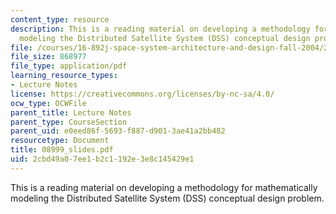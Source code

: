 ```yaml
---
content_type: resource
description: This is a reading material on developing a methodology for mathematically
  modeling the Distributed Satellite System (DSS) conceptual design problem.
file: /courses/16-892j-space-system-architecture-and-design-fall-2004/2cbd49a07ee1b2c1192e3e8c145429e1_08999_slides.pdf
file_size: 868977
file_type: application/pdf
learning_resource_types:
- Lecture Notes
license: https://creativecommons.org/licenses/by-nc-sa/4.0/
ocw_type: OCWFile
parent_title: Lecture Notes
parent_type: CourseSection
parent_uid: e0eed86f-5693-f887-d901-3ae41a2bb482
resourcetype: Document
title: 08999_slides.pdf
uid: 2cbd49a0-7ee1-b2c1-192e-3e8c145429e1
---
```

This is a reading material on developing a methodology for mathematically modeling the Distributed Satellite System (DSS) conceptual design problem.